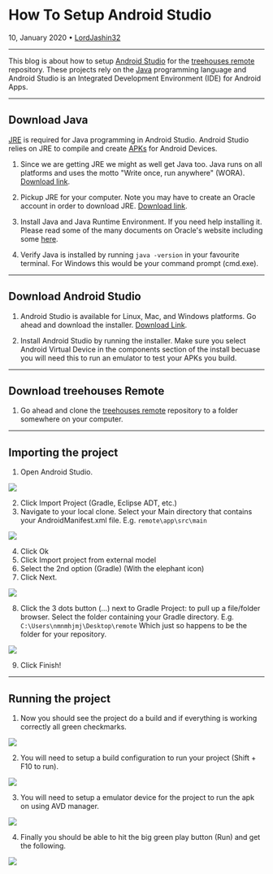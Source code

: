 # How To Setup Android Studio 

10, January 2020 • [LordJashin32](https://github.com/LordJashin32)

---

This blog is about how to setup [Android Studio](https://en.wikipedia.org/wiki/Android_Studio) for the [treehouses remote](https://github.com/treehouses/remote) repository.
These projects rely on the [Java](https://en.wikipedia.org/wiki/Java_%28programming_language%29) programming language and Android Studio is an Integrated Development Environment (IDE) for Android Apps. 

---

## Download Java

[JRE](https://en.wikipedia.org/wiki/Java_virtual_machine#Java_Runtime_Environment) is required for Java programming in Android Studio. 
Android Studio relies on JRE to compile and create [APKs](https://en.wikipedia.org/wiki/Android_application_package) for Android Devices. 

1. Since we are getting JRE we might as well get Java too. Java runs on all platforms and uses the motto "Write once, run anywhere" (WORA). [Download link](https://www.java.com/en/download/).

2. Pickup JRE for your computer. Note you may have to create an Oracle account in order to download JRE.
[Download link](https://www.oracle.com/technetwork/java/javase/downloads/jre8-downloads-2133155.html).

3. Install Java and Java Runtime Environment. If you need help installing it. Please read some of the many
documents on Oracle's website including some [here](https://docs.oracle.com/goldengate/1212/gg-winux/GDRAD/java.htm).

4. Verify Java is installed by running ```java -version``` in your favourite terminal. For Windows this would be
your command prompt (cmd.exe).

---

## Download Android Studio

1. Android Studio is available for Linux, Mac, and Windows platforms. Go ahead and download the installer. 
[Download Link](https://developer.android.com/studio).

2. Install Android Studio by running the installer. Make sure you select
Android Virtual Device in the components section of the install becuase you 
will need this to run an emulator to test your APKs you build.

---

## Download treehouses Remote 

1. Go ahead and clone the [treehouses remote](https://github.com/treehouses/remote) repository to a folder somewhere on your computer.

---

## Importing the project

1. Open Android Studio.
 
![](./images/20200105-android-studio.png)
 
2. Click Import Project (Gradle, Eclipse ADT, etc.)
3. Navigate to your local clone. Select your Main directory that contains
your AndroidManifest.xml file. E.g. ```remote\app\src\main```
 
![](./images/20200105-import-project.png)
 
4. Click Ok
5. Click Import project from external model
6. Select the 2nd option (Gradle) (With the elephant icon)
7. Click Next.
 
![](./images/2020105-select-gradle.png)
 
8. Click the 3 dots button (...) next to Gradle Project: to pull up
a file/folder browser. Select the folder containing your Gradle directory. E.g. ```C:\Users\nmnmhjmj\Desktop\remote```
Which just so happens to be the folder for your repository.
 
![](./images/20200105-gradle-folder.png)
 
9. Click Finish!

---

## Running the project

1. Now you should see the project do a build and if everything is working correctly all green checkmarks.
 
![](./images/20200105-green-checks.png)
 
2. You will need to setup a build configuration to run your project (Shift + F10 to run).
 
![](./images/20200105-build-config.png)
 
3. You will need to setup a emulator device for the project to run the apk on using AVD manager.
 
![](./images/20200105-avd-manager.png)
 
4. Finally you should be able to hit the big green play button (Run) and get the following.
 
![](./images/20200105-run-apk.png)
 
